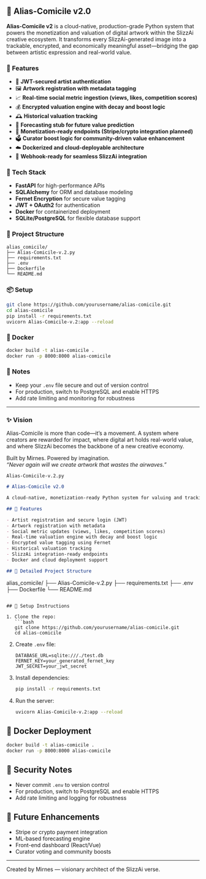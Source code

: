## 🧠 Alias-Comicile v2.0

**Alias-Comicile v2** is a cloud-native, production-grade Python system that powers the monetization and valuation of digital artwork within the SlizzAi creative ecosystem. It transforms every SlizzAi-generated image into a trackable, encrypted, and economically meaningful asset—bridging the gap between artistic expression and real-world value.

### 🚀 Features

- 🔐 **JWT-secured artist authentication**
- 🖼️ **Artwork registration with metadata tagging**
- 📈 **Real-time social metric ingestion (views, likes, competition scores)**
- 💰 **Encrypted valuation engine with decay and boost logic**
- 🕰️ **Historical valuation tracking**
- 🔮 **Forecasting stub for future value prediction**
- 💸 **Monetization-ready endpoints (Stripe/crypto integration planned)**
- 🗳️ **Curator boost logic for community-driven value enhancement**
- ☁️ **Dockerized and cloud-deployable architecture**
- 🔄 **Webhook-ready for seamless SlizzAi integration**

### 🧪 Tech Stack

- **FastAPI** for high-performance APIs  
- **SQLAlchemy** for ORM and database modeling  
- **Fernet Encryption** for secure value tagging  
- **JWT + OAuth2** for authentication  
- **Docker** for containerized deployment  
- **SQLite/PostgreSQL** for flexible database support

### 📁 Project Structure

```
alias_comicile/
├── Alias-Comicile-v.2.py
├── requirements.txt
├── .env
├── Dockerfile
└── README.md
```

### 📦 Setup

```bash
git clone https://github.com/yourusername/alias-comicile.git
cd alias-comicile
pip install -r requirements.txt
uvicorn Alias-Comicile-v.2:app --reload
```

### 🐳 Docker

```bash
docker build -t alias-comicile .
docker run -p 8000:8000 alias-comicile
```

### 🔐 Notes

- Keep your `.env` file secure and out of version control  
- For production, switch to PostgreSQL and enable HTTPS  
- Add rate limiting and monitoring for robustness

---

### ✨ Vision

Alias-Comicile is more than code—it’s a movement. A system where creators are rewarded for impact, where digital art holds real-world value, and where SlizzAi becomes the backbone of a new creative economy.

Built by Mirnes. Powered by imagination.  
_“Never again will we create artwork that wastes the airwaves.”_

`Alias-Comicile-v.2.py`

```markdown
# Alias-Comicile v2.0

A cloud-native, monetization-ready Python system for valuing and tracking SlizzAi-generated artwork. This system integrates artist registration, artwork tagging, social metric tracking, encrypted valuation, and forecasting.

## 🚀 Features

- Artist registration and secure login (JWT)
- Artwork registration with metadata
- Social metric updates (views, likes, competition scores)
- Real-time valuation engine with decay and boost logic
- Encrypted value tagging using Fernet
- Historical valuation tracking
- SlizzAi integration-ready endpoints
- Docker and cloud deployment support

## 📁 Detailed Project Structure

```
alias_comicile/
├── Alias-Comicile-v.2.py
├── requirements.txt
├── .env
├── Dockerfile
└── README.md
```

## 🧪 Setup Instructions

1. Clone the repo:
   ```bash
   git clone https://github.com/yourusername/alias-comicile.git
   cd alias-comicile
   ```

2. Create `.env` file:
   ```
   DATABASE_URL=sqlite:///./test.db
   FERNET_KEY=your_generated_fernet_key
   JWT_SECRET=your_jwt_secret
   ```

3. Install dependencies:
   ```bash
   pip install -r requirements.txt
   ```

4. Run the server:
   ```bash
   uvicorn Alias-Comicile-v.2:app --reload
   ```

## 🐳 Docker Deployment

```bash
docker build -t alias-comicile .
docker run -p 8000:8000 alias-comicile
```

## 🔐 Security Notes

- Never commit `.env` to version control
- For production, switch to PostgreSQL and enable HTTPS
- Add rate limiting and logging for robustness

## 🧠 Future Enhancements

- Stripe or crypto payment integration
- ML-based forecasting engine
- Front-end dashboard (React/Vue)
- Curator voting and community boosts

---

Created by Mirnes — visionary architect of the SlizzAi verse.
